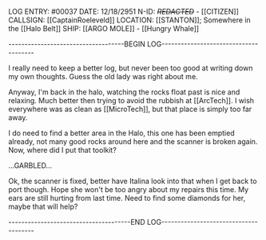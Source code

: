 LOG ENTRY: #00037
DATE: 12/18/2951
N-ID: *~~REDACTED~~* - [[CITIZEN]]
CALLSIGN: [[CaptainRoeleveld]]
LOCATION: [[STANTON]]; Somewhere in the [[Halo Belt]]
SHIP: [[ARGO MOLE]] - [[Hungry Whale]]


------------------------------------BEGIN LOG-------------------------------------- 

I really need to keep a better log, but never been too good at writing down my own
thoughts. Guess the old lady was right about me.  

Anyway, I'm back in the halo, watching the rocks float past is nice and relaxing.
Much better then trying to avoid the rubbish at [[ArcTech]]. I wish everywhere was as
clean as [[MicroTech]], but that place is simply too far away.  

I do need to find a better area in the Halo, this one has been emptied already, not
many good rocks around here and the scanner is broken again. Now, where did I put
that toolkit?  

...GARBLED...  

Ok, the scanner is fixed, better have Italina look into that when I get back to
port though. Hope she won't be too angry about my repairs this time. My ears are
still hurting from last time. Need to find some diamonds for her, maybe that
will help?  

--------------------------------------END LOG--------------------------------------
